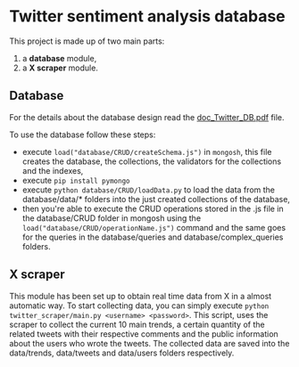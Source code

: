 # Twitter sentiment analysis database

This project is made up of two main parts:

1. a **database** module,
2. a **X scraper** module.

## Database

For the details about the database design read the [doc_Twitter_DB.pdf](https://docs.google.com/document/d/1nrY6ossFJN2PwIf05ZRFzYorwiSaiXuRNu15mVba_BA/edit?usp=sharing) file.

To use the database follow these steps:

* execute `load("database/CRUD/createSchema.js")` in `mongosh`, this file creates the database, the collections, the validators for the collections and the indexes,
* execute `pip install pymongo`
* execute `python database/CRUD/loadData.py` to load the data from the database/data/* folders into the just created collections of the database,
* then you're able to execute the CRUD operations stored in the .js file in the database/CRUD folder in mongosh using the `load("database/CRUD/operationName.js")` command and the same goes for the queries in the database/queries and database/complex_queries folders.

## X scraper

This module has been set up to obtain real time data from X in a almost automatic way. To start collecting data, you can simply execute `python twitter_scraper/main.py <username> <password>`. This script, uses the scraper to collect the current 10 main trends, a certain quantity of the related tweets with their respective comments and the public information about the users who wrote the tweets. The collected data are saved into the data/trends, data/tweets and data/users folders respectively.

